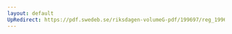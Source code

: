 ```yaml
---
layout: default
UpRedirect: https://pdf.swedeb.se/riksdagen-volumeG-pdf/199697/reg_199697/reg_199697_0344.pdf
---
```

